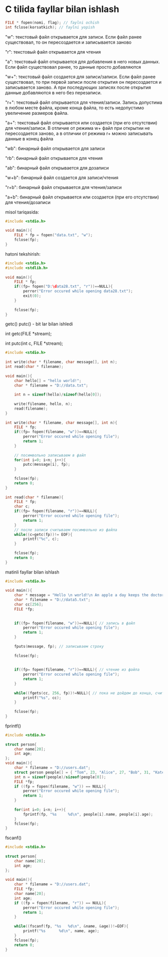 # C tilida fayllar bilan ishlash

```c
FILE * fopen(nomi, flag); // faylni ochish
int fclose(korsatkich); // faylni yopish
```

"w": текстовый файл открывается для записи. Если файл ранее существовал, то он пересоздается и записывается заново

"r": текстовый файл открывается для чтения

"a": текстовый файл открывается для добавления в него новых данных. Если файл существовал ранее, то данные просто добавляются

"w+": текстовый файл создается для записи/записи. Если файл ранее существовал, то при первой записи после открытия он пересоздается и записывается заново. А при последующих записях после открытия данные добавляются в него без перезаписи.

"r+": текстовый файл открывается для чтения/записи. Запись допустима в любом месте файла, кроме конца файла, то есть недопустимо увеличение размеров файла.

"a+": текстовый файл открывается или создается (при его отсутствии) для чтения/записи. В отличие от режима w+ файл при открытии не пересоздается заново, а в отличии от режима r+ можно записывать данные в конец файла

"wb": бинарный файл открывается для записи

"rb": бинарный файл открывается для чтения

"ab": бинарный файл открывается для дозаписи

"w+b": бинарный файл создается для записи/чтения

"r+b": бинарный файл открывается для чтения/записи

"a+b": бинарный файл открывается или создается (при его отсутствии) для чтения/дозаписи

misol tariqasida:

```c
#include <stdio.h>
 
void main(){
    FILE * fp = fopen("data.txt", "w");
    fclose(fp);
}
```

hatoni tekshirish:

```c
#include <stdio.h>
#include <stdlib.h>
 
void main(){
    FILE * fp;
    if((fp= fopen("D:\data28.txt", "r"))==NULL){
        perror("Error occured while opening data28.txt");
        exit(0);
    }
     
    fclose(fp);
}
```

getc() putc() - bit lar bilan ishledi

int getc(FILE *stream);

int putc(int c, FILE *stream);

```c
#include <stdio.h>
 
int write(char * filename, char message[], int n);
int read(char * filename);
 
void main(){
    char hello[] = "hello world!";
    char * filename = "D://data.txt";
     
    int n = sizeof(hello)/sizeof(hello[0]);
     
    write(filename, hello, n);
    read(filename);
}
 
int write(char * filename, char message[], int n){
    FILE * fp;
    if((fp= fopen(filename, "w"))==NULL){
        perror("Error occured while opening file");
        return 1;
    }
     
    // посимвольно записываем в файл
    for(int i=0; i<n; i++){
        putc(message[i], fp);
    }
     
    fclose(fp);
    return 0;
}
 
int read(char * filename){
    FILE * fp;
    char c;
    if((fp= fopen(filename, "r"))==NULL){
        perror("Error occured while opening file");
        return 1;
    }
    // после записи считываем посимвольно из файла
    while((c=getc(fp))!= EOF){
        printf("%c", c);
    }
     
    fclose(fp);
    return 0;
}
```

matinli fayllar bilan ishlash

```c
#include <stdio.h>
 
void main(){
    char * message = "Hello \n world!\n An apple a day keeps the doctor away";
    char * filename = "D://data5.txt";
    char cc[256];
    FILE *fp;
     
    
    if((fp= fopen(filename, "w"))==NULL){ // запись в файл
        perror("Error occured while opening file");
        return 1;
    }
    
    fputs(message, fp); // записываем строку
 
    fclose(fp);
     
    
    if((fp= fopen(filename, "r"))==NULL){ // чтение из файла
        perror("Error occured while opening file");
        return 1;
    }
    
    while((fgets(cc, 256, fp))!=NULL){ // пока не дойдем до конца, считываем по 256 байт
        printf("%s", cc);
    }
     
    fclose(fp);
}
```

fprintf()

```c
#include <stdio.h>
 
struct person{
    char name[20];
    int age;
};
void main(){
    char * filename = "D://users.dat";
    struct person people[] = { "Tom", 23, "Alice", 27, "Bob", 31, "Kate", 29 };
    int n = sizeof(people)/sizeof(people[0]);
    FILE *fp;
    if ((fp = fopen(filename, "w")) == NULL){
        perror("Error occured while opening file");
        return 1;
    }
     
    for(int i=0; i<n; i++){
        fprintf(fp, "%s     %d\n", people[i].name, people[i].age);
    }
    fclose(fp);
}
```

fscanf()

```c
#include <stdio.h>
 
struct person{
    char name[20];
    int age;
};
 
void main(){   
    char * filename = "D://users.dat";
    FILE *fp;
    char name[20];
    int age;
    if ((fp = fopen(filename, "r")) == NULL){
        perror("Error occured while opening file");
        return 1;
    }
     
    while((fscanf(fp, "%s   %d\n", &name, &age))!=EOF){
        printf("%s      %d\n", name, age);
    }
    fclose(fp);
    return 0;
}
```




